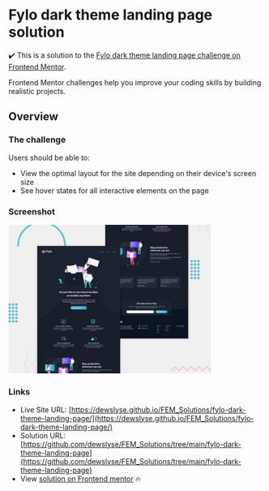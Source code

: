 # Fylo dark theme landing page solution

:heavy_check_mark: This is a solution to the [Fylo dark theme landing page challenge on Frontend Mentor](https://www.frontendmentor.io/challenges/fylo-dark-theme-landing-page-5ca5f2d21e82137ec91a50fd). 

Frontend Mentor challenges help you improve your coding skills by building realistic projects. 

## Overview

### The challenge

Users should be able to:

- View the optimal layout for the site depending on their device's screen size
- See hover states for all interactive elements on the page

### Screenshot

<img src="./design/desktop-preview.jpg" alt="screenshot" width="400"/>
  
### Links

- Live Site URL: [https://dewslyse.github.io/FEM_Solutions/fylo-dark-theme-landing-page/](https://dewslyse.github.io/FEM_Solutions/fylo-dark-theme-landing-page/)
- Solution URL: [https://github.com/dewslyse/FEM_Solutions/tree/main/fylo-dark-theme-landing-page](https://github.com/dewslyse/FEM_Solutions/tree/main/fylo-dark-theme-landing-page)
- View [solution on Frontend mentor]() :fire: